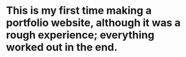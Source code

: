 # This is my first time making a portfolio website, although it was a rough experience; everything worked out in the end.
